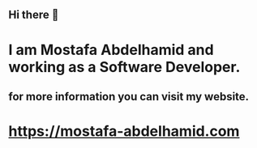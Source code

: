 ## Hi there 👋
# I am Mostafa Abdelhamid and working as a Software Developer.
## for more information you can visit my website.
# https://mostafa-abdelhamid.com
<!--
**mhsmustafa84/mhsmustafa84** is a ✨ _special_ ✨ repository because its `README.md` (this file) appears on your GitHub profile.

Here are some ideas to get you started:

- 🔭 I’m currently working on ...
- 🌱 I’m currently learning ...
- 👯 I’m looking to collaborate on ...
- 🤔 I’m looking for help with ...
- 💬 Ask me about ...
- 📫 How to reach me: ...
- 😄 Pronouns: ...
- ⚡ Fun fact: ...
-->
